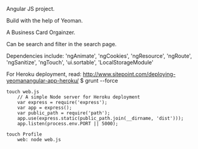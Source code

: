 Angular JS project.

Build with the help of Yeoman.

A Business Card Orgainzer.

Can be search and filter in the search page.

Dependencies include:
	'ngAnimate',
    'ngCookies',
    'ngResource',
    'ngRoute',
    'ngSanitize',
    'ngTouch',
    'ui.sortable',
    'LocalStorageModule'

For Heroku deployment, read: http://www.sitepoint.com/deploying-yeomanangular-app-heroku/
	$ grunt --force

	touch web.js
		// A simple Node server for Heroku deployment
		var express = require('express');
		var app = express();
		var public_path = require('path');
		app.use(express.static(public_path.join(__dirname, 'dist')));
		app.listen(process.env.PORT || 5000);

	touch Profile
	 	web: node web.js

